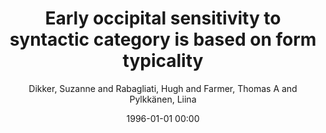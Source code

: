 ---
layout: post
title: Early occipital sensitivity to syntactic category is based on form typicality

date: 1996-01-01 00:00
author: Dikker, Suzanne and Rabagliati, Hugh and Farmer, Thomas A and Pylkkänen, Liina
tags: ["language","magnetoencephalography","prediction","syntax","vision"]
journal: Psychological Science

link: https://doi.org/10.1177/0956797610367751

year: 2010
---